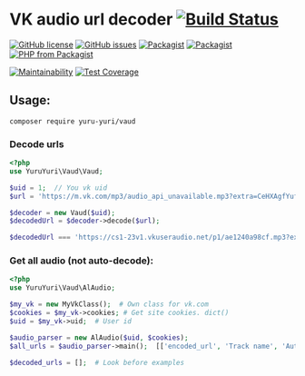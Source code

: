 # VK audio url decoder [![Build Status](https://travis-ci.org/yuru-yuri/vk-audio-url-decoder-php.svg?branch=master)](https://travis-ci.org/yuru-yuri/vk-audio-url-decoder-php)

[![GitHub license](https://img.shields.io/github/license/yuru-yuri/vk-audio-url-decoder-php.svg)](https://github.com/yuru-yuri/vk-audio-url-decoder-php/blob/master/LICENSE)
[![GitHub issues](https://img.shields.io/github/issues/yuru-yuri/vk-audio-url-decoder-php.svg)](https://github.com/yuru-yuri/vk-audio-url-decoder-php/issues)
[![Packagist](https://img.shields.io/packagist/dt/yuru-yuri/vaud.svg)](https://packagist.org/packages/yuru-yuri/vaud)
[![Packagist](https://img.shields.io/packagist/v/yuru-yuri/vaud.svg)](https://packagist.org/packages/yuru-yuri/vaud)
[![PHP from Packagist](https://img.shields.io/packagist/php-v/yuru-yuri/vaud.svg)](https://packagist.org/packages/yuru-yuri/vaud)


[![Maintainability](https://api.codeclimate.com/v1/badges/cec6b6ff469eed15b460/maintainability)](https://codeclimate.com/github/yuru-yuri/vk-audio-url-decoder-php/maintainability)
[![Test Coverage](https://api.codeclimate.com/v1/badges/cec6b6ff469eed15b460/test_coverage)](https://codeclimate.com/github/yuru-yuri/vk-audio-url-decoder-php/test_coverage)


## Usage:

```
composer require yuru-yuri/vaud
```

### Decode urls

```php
<?php
use YuruYuri\Vaud\Vaud;

$uid = 1;  // You vk uid
$url = 'https://m.vk.com/mp3/audio_api_unavailable.mp3?extra=CeHXAgfYufnZDhy3twvZEvfIuZy4Cu0...#ASS...'; 

$decoder = new Vaud($uid);
$decodedUrl = $decoder->decode($url);

$decodedUrl === 'https://cs1-23v1.vkuseraudio.net/p1/ae1240a98cf.mp3?extra=XZ...';
```

### Get all audio (not auto-decode):

```php
<?php
use YuruYuri\Vaud\AlAudio;

$my_vk = new MyVkClass();  # Own class for vk.com
$cookies = $my_vk->cookies; # Get site cookies. dict()
$uid = $my_vk->uid;  # User id

$audio_parser = new AlAudio($uid, $cookies);
$all_urls = $audio_parser->main();  [['encoded_url', 'Track name', 'Author'], ['encoded_url', 'Track name', 'Author']]

$decoded_urls = [];  # Look before examples
```
